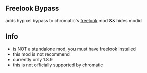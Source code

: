 ## Freelook Bypass
adds hypixel bypass to chromatic's [freelook](https://github.com/chromaticforge/Freelook) mod && hides modid

## Info
- is NOT a standalone mod, you must have freelook installed
- this mod is not recommend
- currently only 1.8.9
- this is not officially supported by chromatic